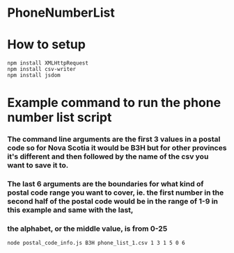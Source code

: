 # PhoneNumberList

# How to setup 
    npm install XMLHttpRequest
    npm install csv-writer
    npm install jsdom

# Example command to run the phone number list script

### The command line arguments are the first 3 values in a postal code so for Nova Scotia it would be B3H but for other provinces it's different and then followed by the name of the csv you want to save it to.
### The last 6 arguments are the boundaries for what kind of postal code range you want to cover, ie. the first number in the second half of the postal code would be in the range of 1-9 in this example and same with the last,
### the alphabet, or the middle value, is from 0-25
    node postal_code_info.js B3H phone_list_1.csv 1 3 1 5 0 6

